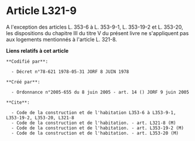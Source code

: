 # Article L321-9

A l'exception des articles L. 353-6 à L. 353-9-1, L. 353-19-2 et L. 353-20, les dispositions du chapitre III du titre V du
présent livre ne s'appliquent pas aux logements mentionnés à l'article L. 321-8.

**Liens relatifs à cet article**

	**Codifié par**:

	  - Décret n°78-621 1978-05-31 JORF 8 JUIN 1978

	**Créé par**:

	  - Ordonnance n°2005-655 du 8 juin 2005 - art. 14 () JORF 9 juin 2005

	**Cite**:

	  - Code de la construction et de l'habitation L353-6 à L353-9-1, L353-19-2, L353-20, L321-8
	  - Code de la construction et de l'habitation. - art. L321-8 (M)
	  - Code de la construction et de l'habitation. - art. L353-19-2 (M)
	  - Code de la construction et de l'habitation. - art. L353-20 (M)
